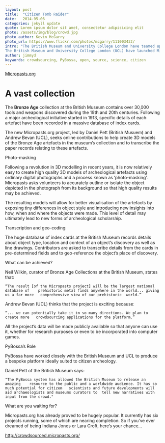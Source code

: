 ```yaml
---
layout: post
title:  "Citizen Tomb Raider"
date:   2014-05-06 
categories: jekyll update
quote: Lorem ipsum dolor sit amet, consectetur adipisicing elit
photo: /assets/img/blog/crowd.jpg
photo_author: Kevin McGarry
photo_url: https://www.flickr.com/photos/mcgarry/111003432/
intro: "The British Museum and University College London have teamed up to crowdsource Britain’s Bronze Age with PyBossa-powered platform Micropasts.org.
The British Museum and University College London (UCL) have launched Micropasts.org – a PyBossa-powered platform which invites members of the public to become citizen archeologists. The project will create the world’s leading prehistoric metal database and just might change the way we research our collective past."
author: jimmyd
keywords: crowdsourcing, PyBossa, open, source, science, citizen
---
```


[Micropasts.org](http://micropasts.org)

# A vast collection

The **Bronze Age** collection at the British Museum contains over 30,000 tools and weapons discovered during the 19th and 20th centuries. Following a major archeological initiative started in 1913, specific details of each artefact have been recorded in a massive database of index cards.

The new Micropasts.org project, led by Daniel Pett (British Musuem) and Andrew Bevan (UCL), seeks online contributions to help create 3D models of the Bronze Age artefacts in the museum’s collection and to transcribe the paper records relating to these artefacts.  

Photo-masking

Following a revolution in 3D modelling in recent years, it is now relatively easy to create high quality 3D models of archeological artefacts using ordinary digital photographs and a process known as ‘photo-masking’. Micropasts asks volunteers to accurately outline or isolate the object depicted in the photograph from its background so that high quality results may be achieved.

The resulting models will allow for better visualisation of the artefacts by exposing tiny differences in object style and introducing new insights into how, when and where the objects were made. This level of detail may ultimately lead to new forms of archeological scholarship.

Transcription and geo-coding

The huge database of index cards at the British Museum records details about object type, location and context of an object’s discovery as well as line drawings. Contributors are asked to transcribe details from the cards in pre-determined fields and to geo-reference the object’s place of discovery.

What can be achieved?

Neil Wilkin, curator of Bronze Age Collections at the British Museum, states that:

	“The result [of the Micropasts project] will be the largest national database of 	prehistoric metal finds anywhere in the world... giving us a far more 	comprehensive view of our prehistoric  world.”

Andrew Bevan (UCL) thinks that the project is exciting because:

	“... we can potentially take it in so many directions. We plan to create more 	crowdsourcing applications for the platform.”

All the project’s data will be made publicly available so that anyone can use it, whether for research purposes or even to be incorporated into computer games.

PyBossa’s Role

PyBossa have worked closely with the British Museum and UCL to produce a bespoke platform ideally suited to citizen archeology. 

Daniel Pett of the British Museum says:

	"The PyBossa system has allowed the British Museum to release an amazing 	resource to the public and a worldwide audience. It has so much potential for citizen 	scientists and future developments will aid archaeologists and museums curators to 	tell new narratives with input from the crowd."

What are you waiting for?

Micropasts.org has already proved to be hugely popular. It currently has six projects running, some of which are nearing completion. So if you’ve ever dreamed of being Indiana Jones or Lara Croft, here’s your chance...

http://crowdsourced.micropasts.org/